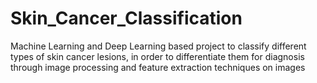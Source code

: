 # Skin_Cancer_Classification
Machine Learning and Deep Learning based project to classify different types of skin cancer lesions, in order to differentiate them for diagnosis through image processing and feature extraction techniques on images
